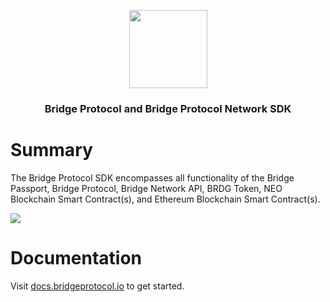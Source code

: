 <p align="center">
  <img
    src="https://storage.googleapis.com/bridge-assets/Bridge_Logo_Black.png"
    width="125px;">
</p>
<h3 align="center">Bridge Protocol and Bridge Protocol Network SDK</h3>

# Summary

The Bridge Protocol SDK encompasses all functionality of the Bridge Passport, Bridge Protocol, Bridge Network API, BRDG Token, NEO Blockchain Smart Contract(s), and Ethereum Blockchain Smart Contract(s).

<img src="https://bridge-protocol.github.io/img/overview.jpg">

# Documentation
Visit <a href="https://bridgeprotocol.githib.io">docs.bridgeprotocol.io</a> to get started.
